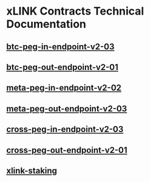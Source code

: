 # xLINK Contracts Technical Documentation

## [btc-peg-in-endpoint-v2-03](btc-peg-in-endpoint-v2-03.md)

## [btc-peg-out-endpoint-v2-01](btc-peg-out-endpoint-v2-01.md)

## [meta-peg-in-endpoint-v2-02](meta-peg-in-endpoint-v2-02.md)

## [meta-peg-out-endpoint-v2-03](meta-peg-out-endpoint-v2-03.md)

## [cross-peg-in-endpoint-v2-03](cross-peg-in-endpoint-v2-03.md)

## [cross-peg-out-endpoint-v2-01](cross-peg-out-endpoint-v2-01.md)

## [xlink-staking](xlink-staking.md)
